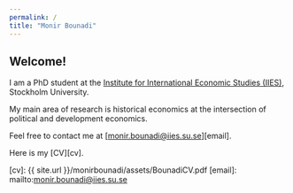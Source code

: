 ```yaml
---
permalink: /
title: "Monir Bounadi"
---
```


## Welcome!

I am a PhD student at the [Institute for International Economic Studies (IIES)](https://www.su.se/institute-for-international-economic-studies/), Stockholm University. 

My main area of research is historical economics at the intersection of political and development economics.

Feel free to contact me at [monir.bounadi@iies.su.se][email]. 

Here is my [CV][cv].

[cv]: {{ site.url }}/monirbounadi/assets/BounadiCV.pdf
[email]: mailto:monir.bounadi@iies.su.se
